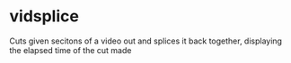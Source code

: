 # vidsplice
Cuts given secitons of a video out and splices it back together, displaying the elapsed time of the cut made
